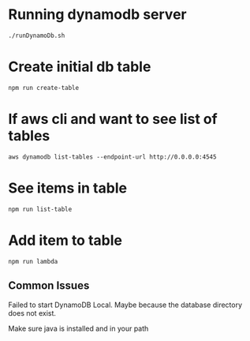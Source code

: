 # Running dynamodb server
`./runDynamoDb.sh`

# Create initial db table
`npm run create-table`

# If aws cli and want to see list of tables
`aws dynamodb list-tables --endpoint-url http://0.0.0.0:4545`

# See items in table
`npm run list-table`

# Add item to table
`npm run lambda`

## Common Issues
Failed to start DynamoDB Local. Maybe because the database directory does not exist.

Make sure java is installed and in your path